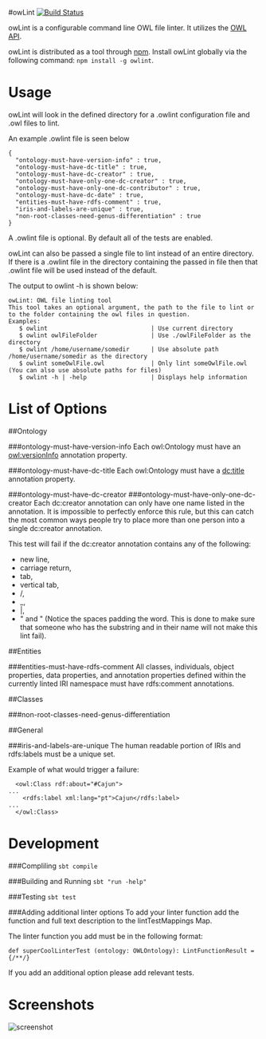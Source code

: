 #owLint [![Build Status](https://travis-ci.org/Samangan/owLint.svg?branch=master)](http://travis-ci.org/Samangan/owLint)


owLint is a configurable command line OWL file linter. It utilizes the [OWL API](https://github.com/owlcs/owlapi).

owLint is distributed as a tool through [npm](https://www.npmjs.org/package/owlint).
Install owLint globally via the following command: `npm install -g owlint`.

Usage
=====

owLint will look in the defined directory for a .owlint configuration file and .owl files to lint.

An example .owlint file is seen below

```
{
  "ontology-must-have-version-info" : true,
  "ontology-must-have-dc-title" : true,
  "ontology-must-have-dc-creator" : true,
  "ontology-must-have-only-one-dc-creator" : true,
  "ontology-must-have-only-one-dc-contributor" : true,
  "ontology-must-have-dc-date" : true,
  "entities-must-have-rdfs-comment" : true,
  "iris-and-labels-are-unique" : true,
  "non-root-classes-need-genus-differentiation" : true
}
```
A .owlint file is optional. By default all of the tests are enabled.

owLint can also be passed a single file to lint instead of an entire directory. If there is a .owlint file in the directory containing the passed in file then that .owlint file will be used instead of the default.


The output to owlint -h is shown below:

```
owLint: OWL file linting tool 
This tool takes an optional argument, the path to the file to lint or to the folder containing the owl files in question.
Examples:
   $ owlint                             | Use current directory
   $ owlint owlFileFolder               | Use ./owlFileFolder as the directory
   $ owlint /home/username/somedir      | Use absolute path /home/username/somedir as the directory
   $ owlint someOwlFile.owl             | Only lint someOwlFile.owl (You can also use absolute paths for files)
   $ owlint -h | -help                  | Displays help information
```


List of Options
=====================
##Ontology

###ontology-must-have-version-info
Each owl:Ontology must have an [owl:versionInfo](http://www.w3.org/TR/owl-ref/#versionInfo-def) annotation property.

###ontology-must-have-dc-title
Each owl:Ontology must have a [dc:title](http://dublincore.org/documents/2012/06/14/dcmi-terms/?v=elements#title) annotation property.

###ontology-must-have-dc-creator
###ontology-must-have-only-one-dc-creator
Each dc:creator annotation can only have one name listed in the annotation. It is impossible to perfectly enforce this rule, but this can catch the most common ways people try to place more than one person into a single dc:creator annotation.

This test will fail if the dc:creator annotation contains any of the following: 
* new line, 
* carriage return, 
* tab, 
* vertical tab, 
* /, 
* _, 
* |,
* " and " (Notice the spaces padding the word. This is done to make sure that someone who has the substring and in their name will not make this lint fail). 

##Entities


###entities-must-have-rdfs-comment
All classes, individuals, object properties, data properties, and annotation properties defined within the currently linted IRI namespace must have rdfs:comment annotations.
  

##Classes

###non-root-classes-need-genus-differentiation

##General

###iris-and-labels-are-unique
The human readable portion of IRIs and rdfs:labels must be a unique set. 

Example of what would trigger a failure:

```
  <owl:Class rdf:about="#Cajun">
...
    <rdfs:label xml:lang="pt">Cajun</rdfs:label>
...
  </owl:Class>
```

Development
===========

###Compliling
``sbt compile``

###Building and Running
``sbt "run -help"``

###Testing
``sbt test``

###Adding additional linter options
To add your linter function add the function and full text description to the lintTestMappings Map.

The linter function you add must be in the following format:

```
def superCoolLinterTest (ontology: OWLOntology): LintFunctionResult = {/**/}
```

If you add an additional option please add relevant tests.


Screenshots
===========
![screenshot](http://i.imgur.com/AnKPqqU.png)


